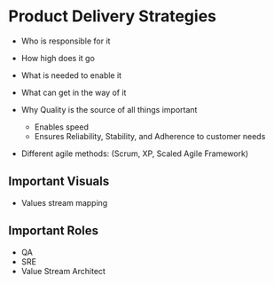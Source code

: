 # Product Delivery Strategies

* Who is responsible for it
* How high does it go
* What is needed to enable it
* What can get in the way of it
* Why Quality is the source of all things important
  * Enables speed
  * Ensures Reliability, Stability, and Adherence to customer needs

* Different agile methods: (Scrum, XP, Scaled Agile Framework)

## Important Visuals

* Values stream mapping

## Important Roles

* QA
* SRE
* Value Stream Architect
